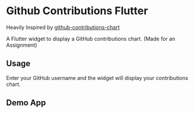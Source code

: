 # Github Contributions Flutter

Heavily Inspired by [github-contributions-chart](https://github.com/sallar/github-contributions-chart)

A Flutter widget to display a GitHub contributions chart. (Made for an Assignment)

## Usage

Enter your GitHub username and the widget will display your contributions chart.

## Demo App